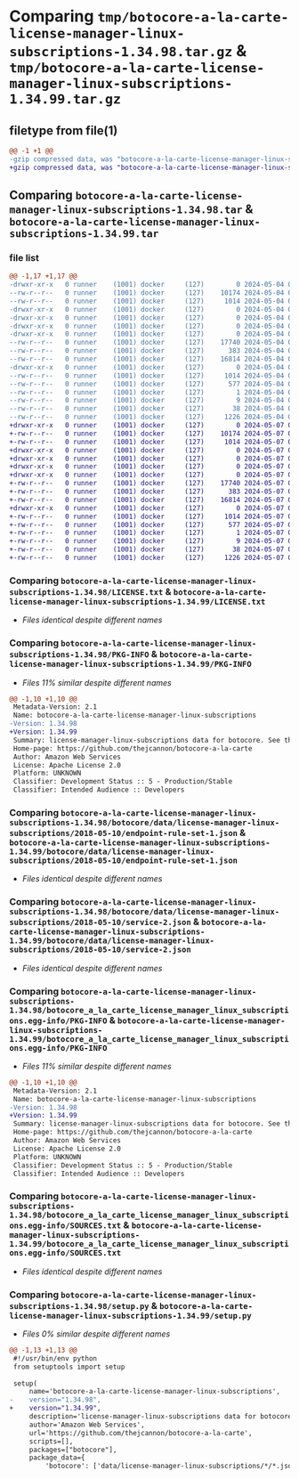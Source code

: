 # Comparing `tmp/botocore-a-la-carte-license-manager-linux-subscriptions-1.34.98.tar.gz` & `tmp/botocore-a-la-carte-license-manager-linux-subscriptions-1.34.99.tar.gz`

## filetype from file(1)

```diff
@@ -1 +1 @@
-gzip compressed data, was "botocore-a-la-carte-license-manager-linux-subscriptions-1.34.98.tar", last modified: Sat May  4 01:01:36 2024, max compression
+gzip compressed data, was "botocore-a-la-carte-license-manager-linux-subscriptions-1.34.99.tar", last modified: Tue May  7 01:02:39 2024, max compression
```

## Comparing `botocore-a-la-carte-license-manager-linux-subscriptions-1.34.98.tar` & `botocore-a-la-carte-license-manager-linux-subscriptions-1.34.99.tar`

### file list

```diff
@@ -1,17 +1,17 @@
-drwxr-xr-x   0 runner    (1001) docker     (127)        0 2024-05-04 01:01:36.938229 botocore-a-la-carte-license-manager-linux-subscriptions-1.34.98/
--rw-r--r--   0 runner    (1001) docker     (127)    10174 2024-05-04 01:01:36.000000 botocore-a-la-carte-license-manager-linux-subscriptions-1.34.98/LICENSE.txt
--rw-r--r--   0 runner    (1001) docker     (127)     1014 2024-05-04 01:01:36.938229 botocore-a-la-carte-license-manager-linux-subscriptions-1.34.98/PKG-INFO
-drwxr-xr-x   0 runner    (1001) docker     (127)        0 2024-05-04 01:01:36.938229 botocore-a-la-carte-license-manager-linux-subscriptions-1.34.98/botocore/
-drwxr-xr-x   0 runner    (1001) docker     (127)        0 2024-05-04 01:01:36.938229 botocore-a-la-carte-license-manager-linux-subscriptions-1.34.98/botocore/data/
-drwxr-xr-x   0 runner    (1001) docker     (127)        0 2024-05-04 01:01:36.938229 botocore-a-la-carte-license-manager-linux-subscriptions-1.34.98/botocore/data/license-manager-linux-subscriptions/
-drwxr-xr-x   0 runner    (1001) docker     (127)        0 2024-05-04 01:01:36.938229 botocore-a-la-carte-license-manager-linux-subscriptions-1.34.98/botocore/data/license-manager-linux-subscriptions/2018-05-10/
--rw-r--r--   0 runner    (1001) docker     (127)    17740 2024-05-04 01:01:11.000000 botocore-a-la-carte-license-manager-linux-subscriptions-1.34.98/botocore/data/license-manager-linux-subscriptions/2018-05-10/endpoint-rule-set-1.json
--rw-r--r--   0 runner    (1001) docker     (127)      383 2024-05-04 01:01:11.000000 botocore-a-la-carte-license-manager-linux-subscriptions-1.34.98/botocore/data/license-manager-linux-subscriptions/2018-05-10/paginators-1.json
--rw-r--r--   0 runner    (1001) docker     (127)    16814 2024-05-04 01:01:11.000000 botocore-a-la-carte-license-manager-linux-subscriptions-1.34.98/botocore/data/license-manager-linux-subscriptions/2018-05-10/service-2.json
-drwxr-xr-x   0 runner    (1001) docker     (127)        0 2024-05-04 01:01:36.938229 botocore-a-la-carte-license-manager-linux-subscriptions-1.34.98/botocore_a_la_carte_license_manager_linux_subscriptions.egg-info/
--rw-r--r--   0 runner    (1001) docker     (127)     1014 2024-05-04 01:01:36.000000 botocore-a-la-carte-license-manager-linux-subscriptions-1.34.98/botocore_a_la_carte_license_manager_linux_subscriptions.egg-info/PKG-INFO
--rw-r--r--   0 runner    (1001) docker     (127)      577 2024-05-04 01:01:36.000000 botocore-a-la-carte-license-manager-linux-subscriptions-1.34.98/botocore_a_la_carte_license_manager_linux_subscriptions.egg-info/SOURCES.txt
--rw-r--r--   0 runner    (1001) docker     (127)        1 2024-05-04 01:01:36.000000 botocore-a-la-carte-license-manager-linux-subscriptions-1.34.98/botocore_a_la_carte_license_manager_linux_subscriptions.egg-info/dependency_links.txt
--rw-r--r--   0 runner    (1001) docker     (127)        9 2024-05-04 01:01:36.000000 botocore-a-la-carte-license-manager-linux-subscriptions-1.34.98/botocore_a_la_carte_license_manager_linux_subscriptions.egg-info/top_level.txt
--rw-r--r--   0 runner    (1001) docker     (127)       38 2024-05-04 01:01:36.938229 botocore-a-la-carte-license-manager-linux-subscriptions-1.34.98/setup.cfg
--rw-r--r--   0 runner    (1001) docker     (127)     1226 2024-05-04 01:01:36.000000 botocore-a-la-carte-license-manager-linux-subscriptions-1.34.98/setup.py
+drwxr-xr-x   0 runner    (1001) docker     (127)        0 2024-05-07 01:02:39.136096 botocore-a-la-carte-license-manager-linux-subscriptions-1.34.99/
+-rw-r--r--   0 runner    (1001) docker     (127)    10174 2024-05-07 01:02:38.000000 botocore-a-la-carte-license-manager-linux-subscriptions-1.34.99/LICENSE.txt
+-rw-r--r--   0 runner    (1001) docker     (127)     1014 2024-05-07 01:02:39.136096 botocore-a-la-carte-license-manager-linux-subscriptions-1.34.99/PKG-INFO
+drwxr-xr-x   0 runner    (1001) docker     (127)        0 2024-05-07 01:02:39.132096 botocore-a-la-carte-license-manager-linux-subscriptions-1.34.99/botocore/
+drwxr-xr-x   0 runner    (1001) docker     (127)        0 2024-05-07 01:02:39.132096 botocore-a-la-carte-license-manager-linux-subscriptions-1.34.99/botocore/data/
+drwxr-xr-x   0 runner    (1001) docker     (127)        0 2024-05-07 01:02:39.132096 botocore-a-la-carte-license-manager-linux-subscriptions-1.34.99/botocore/data/license-manager-linux-subscriptions/
+drwxr-xr-x   0 runner    (1001) docker     (127)        0 2024-05-07 01:02:39.136096 botocore-a-la-carte-license-manager-linux-subscriptions-1.34.99/botocore/data/license-manager-linux-subscriptions/2018-05-10/
+-rw-r--r--   0 runner    (1001) docker     (127)    17740 2024-05-07 01:02:11.000000 botocore-a-la-carte-license-manager-linux-subscriptions-1.34.99/botocore/data/license-manager-linux-subscriptions/2018-05-10/endpoint-rule-set-1.json
+-rw-r--r--   0 runner    (1001) docker     (127)      383 2024-05-07 01:02:11.000000 botocore-a-la-carte-license-manager-linux-subscriptions-1.34.99/botocore/data/license-manager-linux-subscriptions/2018-05-10/paginators-1.json
+-rw-r--r--   0 runner    (1001) docker     (127)    16814 2024-05-07 01:02:11.000000 botocore-a-la-carte-license-manager-linux-subscriptions-1.34.99/botocore/data/license-manager-linux-subscriptions/2018-05-10/service-2.json
+drwxr-xr-x   0 runner    (1001) docker     (127)        0 2024-05-07 01:02:39.136096 botocore-a-la-carte-license-manager-linux-subscriptions-1.34.99/botocore_a_la_carte_license_manager_linux_subscriptions.egg-info/
+-rw-r--r--   0 runner    (1001) docker     (127)     1014 2024-05-07 01:02:39.000000 botocore-a-la-carte-license-manager-linux-subscriptions-1.34.99/botocore_a_la_carte_license_manager_linux_subscriptions.egg-info/PKG-INFO
+-rw-r--r--   0 runner    (1001) docker     (127)      577 2024-05-07 01:02:39.000000 botocore-a-la-carte-license-manager-linux-subscriptions-1.34.99/botocore_a_la_carte_license_manager_linux_subscriptions.egg-info/SOURCES.txt
+-rw-r--r--   0 runner    (1001) docker     (127)        1 2024-05-07 01:02:39.000000 botocore-a-la-carte-license-manager-linux-subscriptions-1.34.99/botocore_a_la_carte_license_manager_linux_subscriptions.egg-info/dependency_links.txt
+-rw-r--r--   0 runner    (1001) docker     (127)        9 2024-05-07 01:02:39.000000 botocore-a-la-carte-license-manager-linux-subscriptions-1.34.99/botocore_a_la_carte_license_manager_linux_subscriptions.egg-info/top_level.txt
+-rw-r--r--   0 runner    (1001) docker     (127)       38 2024-05-07 01:02:39.136096 botocore-a-la-carte-license-manager-linux-subscriptions-1.34.99/setup.cfg
+-rw-r--r--   0 runner    (1001) docker     (127)     1226 2024-05-07 01:02:38.000000 botocore-a-la-carte-license-manager-linux-subscriptions-1.34.99/setup.py
```

### Comparing `botocore-a-la-carte-license-manager-linux-subscriptions-1.34.98/LICENSE.txt` & `botocore-a-la-carte-license-manager-linux-subscriptions-1.34.99/LICENSE.txt`

 * *Files identical despite different names*

### Comparing `botocore-a-la-carte-license-manager-linux-subscriptions-1.34.98/PKG-INFO` & `botocore-a-la-carte-license-manager-linux-subscriptions-1.34.99/PKG-INFO`

 * *Files 11% similar despite different names*

```diff
@@ -1,10 +1,10 @@
 Metadata-Version: 2.1
 Name: botocore-a-la-carte-license-manager-linux-subscriptions
-Version: 1.34.98
+Version: 1.34.99
 Summary: license-manager-linux-subscriptions data for botocore. See the `botocore-a-la-carte` package for more info.
 Home-page: https://github.com/thejcannon/botocore-a-la-carte
 Author: Amazon Web Services
 License: Apache License 2.0
 Platform: UNKNOWN
 Classifier: Development Status :: 5 - Production/Stable
 Classifier: Intended Audience :: Developers
```

### Comparing `botocore-a-la-carte-license-manager-linux-subscriptions-1.34.98/botocore/data/license-manager-linux-subscriptions/2018-05-10/endpoint-rule-set-1.json` & `botocore-a-la-carte-license-manager-linux-subscriptions-1.34.99/botocore/data/license-manager-linux-subscriptions/2018-05-10/endpoint-rule-set-1.json`

 * *Files identical despite different names*

### Comparing `botocore-a-la-carte-license-manager-linux-subscriptions-1.34.98/botocore/data/license-manager-linux-subscriptions/2018-05-10/service-2.json` & `botocore-a-la-carte-license-manager-linux-subscriptions-1.34.99/botocore/data/license-manager-linux-subscriptions/2018-05-10/service-2.json`

 * *Files identical despite different names*

### Comparing `botocore-a-la-carte-license-manager-linux-subscriptions-1.34.98/botocore_a_la_carte_license_manager_linux_subscriptions.egg-info/PKG-INFO` & `botocore-a-la-carte-license-manager-linux-subscriptions-1.34.99/botocore_a_la_carte_license_manager_linux_subscriptions.egg-info/PKG-INFO`

 * *Files 11% similar despite different names*

```diff
@@ -1,10 +1,10 @@
 Metadata-Version: 2.1
 Name: botocore-a-la-carte-license-manager-linux-subscriptions
-Version: 1.34.98
+Version: 1.34.99
 Summary: license-manager-linux-subscriptions data for botocore. See the `botocore-a-la-carte` package for more info.
 Home-page: https://github.com/thejcannon/botocore-a-la-carte
 Author: Amazon Web Services
 License: Apache License 2.0
 Platform: UNKNOWN
 Classifier: Development Status :: 5 - Production/Stable
 Classifier: Intended Audience :: Developers
```

### Comparing `botocore-a-la-carte-license-manager-linux-subscriptions-1.34.98/botocore_a_la_carte_license_manager_linux_subscriptions.egg-info/SOURCES.txt` & `botocore-a-la-carte-license-manager-linux-subscriptions-1.34.99/botocore_a_la_carte_license_manager_linux_subscriptions.egg-info/SOURCES.txt`

 * *Files identical despite different names*

### Comparing `botocore-a-la-carte-license-manager-linux-subscriptions-1.34.98/setup.py` & `botocore-a-la-carte-license-manager-linux-subscriptions-1.34.99/setup.py`

 * *Files 0% similar despite different names*

```diff
@@ -1,13 +1,13 @@
 #!/usr/bin/env python
 from setuptools import setup
 
 setup(
     name='botocore-a-la-carte-license-manager-linux-subscriptions',
-    version="1.34.98",
+    version="1.34.99",
     description='license-manager-linux-subscriptions data for botocore. See the `botocore-a-la-carte` package for more info.',
     author='Amazon Web Services',
     url='https://github.com/thejcannon/botocore-a-la-carte',
     scripts=[],
     packages=["botocore"],
     package_data={
         'botocore': ['data/license-manager-linux-subscriptions/*/*.json'],
```

